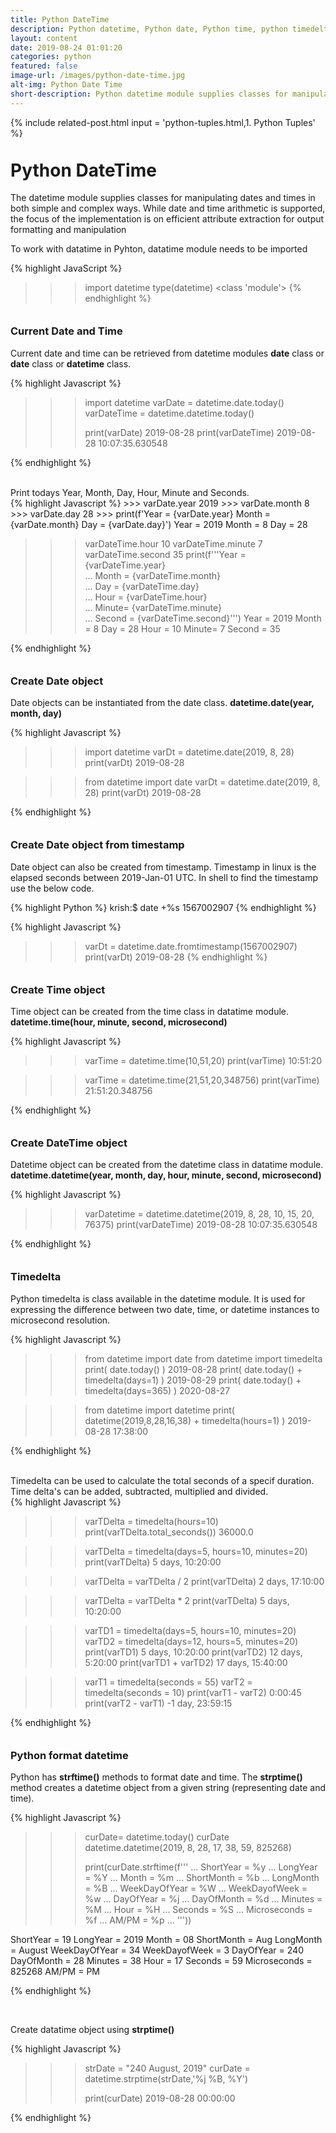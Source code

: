 ```yaml
---
title: Python DateTime
description: Python datetime, Python date, Python time, python timedelta, strptime, strftime, python date difference, python date add
layout: content
date: 2019-08-24 01:01:20
categories: python
featured: false
image-url: /images/python-date-time.jpg
alt-img: Python Date Time
short-description: Python datetime module supplies classes for manipulating dates and times in both simple and complex ways. While date and time arithmetic is supported, the focus of the implementation is on efficient attribute extraction for output formatting and manipulation
---
```


{%
include related-post.html
input = 'python-tuples.html,1. Python Tuples'
%}

<h1 style="padding-top: 60px; margin-top: -40px;">Python DateTime</h1>

The datetime module supplies classes for manipulating dates and times in both simple and complex ways. While date and time arithmetic is supported, the focus of the implementation is on efficient attribute extraction for output formatting and manipulation

To work with datatime in Pyhton, datatime module needs to be imported

{% highlight JavaScript %}
>>> import datetime
>>> type(datetime)
<class 'module'>
{% endhighlight %}

<h3 style="padding-top: 60px; margin-top: -40px;"> Current Date and Time</h3>

Current date and time can be retrieved from datetime modules **date** class or **date** class or **datetime** class.

<div class="card">
<div class="card-body">
{% highlight Javascript %}

>>> import datetime
>>> varDate = datetime.date.today()
>>> varDateTime = datetime.datetime.today()
>>> 
>>> print(varDate)
2019-08-28
>>> print(varDateTime)
2019-08-28 10:07:35.630548

{% endhighlight %}
</div>
</div>
<br>
Print todays Year, Month, Day, Hour, Minute and Seconds.

<div class="card">
<div class="card-body">
{% highlight Javascript %}
>>> varDate.year
2019
>>> varDate.month
8
>>> varDate.day
28
>>> print(f'Year = {varDate.year} Month = {varDate.month} Day = {varDate.day}')
Year = 2019 Month = 8 Day = 28

>>> varDateTime.hour
10 
>>> varDateTime.minute
7
>>> varDateTime.second
35
>>> print(f'''Year = {varDateTime.year} \
... Month = {varDateTime.month} \
... Day = {varDateTime.day} \
... Hour = {varDateTime.hour} \
... Minute= {varDateTime.minute} \
... Second = {varDateTime.second}''')
Year = 2019 Month = 8 Day = 28 Hour = 10 Minute= 7 Second = 35

{% endhighlight %}
</div>
</div>

<h3 style="padding-top: 60px; margin-top: -40px;"> Create Date object </h3>

Date objects can be instantiated from the date class. **datetime.date(year, month, day)**

<div class="card">
<div class="card-body">
{% highlight Javascript %}

>>> import datetime
>>> varDt = datetime.date(2019, 8, 28)
>>> print(varDt)
2019-08-28

>>> from datetime import date
>>> varDt = datetime.date(2019, 8, 28)
>>> print(varDt)
2019-08-28

{% endhighlight %}
</div>
</div>

<h3 style="padding-top: 60px; margin-top: -40px;"> Create Date object from timestamp</h3>

Date object can also be created from timestamp. Timestamp in linux is the elapsed seconds between 2019-Jan-01 UTC. In shell to find the timestamp use the below code.

{% highlight Python %}
krish:$ date +%s
1567002907
{% endhighlight %}

<div class="card">
<div class="card-body">
{% highlight Javascript %}

>>> varDt = datetime.date.fromtimestamp(1567002907)
>>> print(varDt)
2019-08-28
{% endhighlight %}
</div>
</div>

<h3 style="padding-top: 60px; margin-top: -40px;"> Create Time object</h3>

Time object can be created from the time class in datatime module. **datetime.time(hour, minute, second, microsecond)**

<div class="card">
<div class="card-body">
{% highlight Javascript %}

>>> varTime = datetime.time(10,51,20)
>>> print(varTime)
10:51:20

>>> varTime = datetime.time(21,51,20,348756)
>>> print(varTime)
21:51:20.348756

{% endhighlight %}
</div>
</div>

<h3 style="padding-top: 60px; margin-top: -40px;"> Create DateTime object</h3>

Datetime object can be created from the datetime class in datatime module. **datetime.datetime(year, month, day, hour, minute, second, microsecond)**

<div class="card">
<div class="card-body">
{% highlight Javascript %}

>>> varDatetime = datetime.datetime(2019, 8, 28, 10, 15, 20, 76375)
>>> print(varDateTime)
2019-08-28 10:07:35.630548

{% endhighlight %}
</div>
</div>

<h3 style="padding-top: 60px; margin-top: -40px;"> Timedelta</h3>

Python timedelta is class available in the datetime module. It is used for expressing the difference between two date, time, or datetime instances to microsecond resolution.

<div class="card">
<div class="card-body">
{% highlight Javascript %}

>>> from datetime import date
>>> from datetime import timedelta
>>> print( date.today() )
2019-08-28
>>> print( date.today() + timedelta(days=1) )
2019-08-29
>>> print( date.today() + timedelta(days=365) )
2020-08-27

>>> from datetime import datetime
>>> print( datetime(2019,8,28,16,38) + timedelta(hours=1) )
2019-08-28 17:38:00

{% endhighlight %}
</div>
</div>
<br>
Timedelta can be used to calculate the total seconds of a specif duration. Time delta's can be added, subtracted, multiplied and divided.

<div class="card">
<div class="card-body">
{% highlight Javascript %}

>>> varTDelta = timedelta(hours=10)
>>> print(varTDelta.total_seconds())
36000.0

>>> varTDelta = timedelta(days=5, hours=10, minutes=20)
>>> print(varTDelta)
5 days, 10:20:00

>>> varTDelta = varTDelta / 2
>>> print(varTDelta)
2 days, 17:10:00

>>> varTDelta = varTDelta * 2
>>> print(varTDelta)
5 days, 10:20:00

>>> varTD1 = timedelta(days=5, hours=10, minutes=20)
>>> varTD2 = timedelta(days=12, hours=5, minutes=20)
>>> print(varTD1)
5 days, 10:20:00
>>> print(varTD2)
12 days, 5:20:00
>>> print(varTD1 + varTD2)
17 days, 15:40:00

>>> varT1 = timedelta(seconds = 55)
>>> varT2 = timedelta(seconds = 10)
>>> print(varT1 - varT2)
0:00:45
>>> print(varT2 - varT1)
-1 day, 23:59:15

{% endhighlight %}
</div>
</div>


<h3 style="padding-top: 60px; margin-top: -40px;"> Python format datetime </h3>

Python has **strftime()** methods to format date and time. The **strptime()** method creates a datetime object from a given string (representing date and time).

<div class="card">
<div class="card-body">
{% highlight Javascript %}

>>> curDate= datetime.today()
>>> curDate
datetime.datetime(2019, 8, 28, 17, 38, 59, 825268)
>>> 
>>> print(curDate.strftime(f'''
... ShortYear     = %y 
... LongYear      = %Y 
... Month         = %m
... ShortMonth    = %b
... LongMonth     = %B
... WeekDayOfYear = %W
... WeekDayofWeek = %w
... DayOfYear     = %j
... DayOfMonth    = %d
... Minutes       = %M
... Hour          = %H
... Seconds       = %S
... Microseconds  = %f
... AM/PM         = %p
... '''))

ShortYear     = 19 
LongYear      = 2019 
Month         = 08
ShortMonth    = Aug
LongMonth     = August
WeekDayOfYear = 34
WeekDayofWeek = 3
DayOfYear     = 240
DayOfMonth    = 28
Minutes       = 38
Hour          = 17
Seconds       = 59
Microseconds  = 825268
AM/PM         = PM

{% endhighlight %}
</div>
</div>
<br>

Create datatime object using **strptime()**


<div class="card">
<div class="card-body">
{% highlight Javascript %}

>>> strDate = "240 August, 2019"
>>> curDate = datetime.strptime(strDate,'%j %B, %Y')
>>> 
>>> print(curDate)
2019-08-28 00:00:00


{% endhighlight %}
</div>
</div>